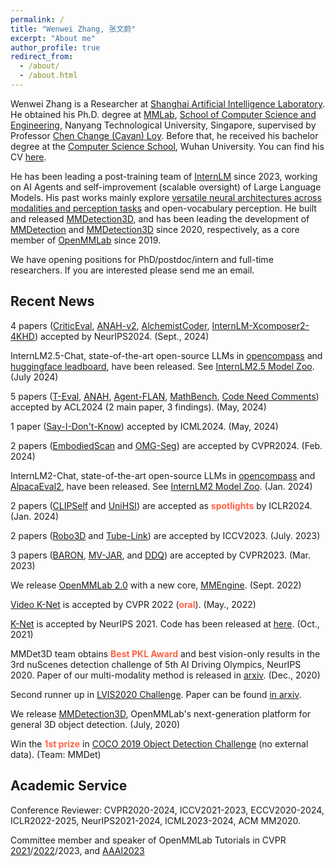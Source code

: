 ```yaml
---
permalink: /
title: "Wenwei Zhang, 张文蔚"
excerpt: "About me"
author_profile: true
redirect_from: 
  - /about/
  - /about.html
---
```


Wenwei Zhang is a Researcher at [Shanghai Artificial Intelligence Laboratory](https://www.shlab.org.cn/). He obtained his Ph.D. degree at [MMLab](https://www.mmlab-ntu.com/), [School of Computer Science and Engineering](http://scse.ntu.edu.sg/Pages/Home.aspx), Nanyang Technological University, Singapore, supervised by Professor [Chen Change (Cavan) Loy](https://www.mmlab-ntu.com/person/ccloy/index.html).
Before that, he received his bachelor degree at the [Computer Science School](http://cs.whu.edu.cn/), Wuhan University.
You can find his CV [here](/files/resume.pdf).

He has been leading a post-training team of [InternLM](https://internlm.intern-ai.org.cn/) since 2023, working on AI Agents and self-improvement (scalable oversight) of Large Language Models.
His past works mainly explore [versatile neural architectures across modalities and perception tasks](https://dr.ntu.edu.sg/handle/10356/171935) and open-vocabulary perception.
He built and released [MMDetection3D](https://github.com/open-mmlab/mmdetection3d), and has been leading the development of [MMDetection](https://github.com/open-mmlab/mmdetection) and [MMDetection3D](https://github.com/open-mmlab/mmdetection3d) since 2020, respectively, as a core member of [OpenMMLab](https://openmmlab.com/) since 2019.

We have opening positions for PhD/postdoc/intern and full-time researchers. If you are interested please send me an email.

Recent News
------------------------

4 papers ([CriticEval](https://arxiv.org/abs/2402.13764), [ANAH-v2](https://arxiv.org/abs/2407.04693), [AlchemistCoder](https://github.com/InternLM/AlchemistCoder), [InternLM-Xcomposer2-4KHD](https://arxiv.org/abs/2404.06512)) accepted by NeurIPS2024. (Sept., 2024)

InternLM2.5-Chat, state-of-the-art open-source LLMs in [opencompass](https://rank.opencompass.org.cn/home) and [huggingface leadboard](https://huggingface.co/spaces/open-llm-leaderboard/open_llm_leaderboard/), have been released. See [InternLM2.5 Model Zoo](https://github.com/InternLM/InternLM?tab=readme-ov-file#model-zoo). (July 2024)

5 papers ([T-Eval](https://github.com/open-compass/T-Eval), [ANAH](https://github.com/open-compass/ANAH), [Agent-FLAN](https://github.com/InternLM/Agent-FLAN), [MathBench](https://github.com/open-compass/MathBench), [Code Need Comments](https://arxiv.org/abs/2402.13013)) accepted by ACL2024 (2 main paper, 3 findings). (May, 2024)

1 paper ([Say-I-Don't-Know](https://github.com/OpenMOSS/Say-I-Dont-Know)) accepted by ICML2024. (May, 2024)

2 papers ([EmbodiedScan](https://arxiv.org/abs/2312.16170) and [OMG-Seg](https://github.com/lxtGH/OMG-Seg)) are accepted by CVPR2024. (Feb. 2024)

InternLM2-Chat, state-of-the-art open-source LLMs in [opencompass](https://rank.opencompass.org.cn/home) and [AlpacaEval2](https://tatsu-lab.github.io/alpaca_eval/), have been released. See [InternLM2 Model Zoo](https://github.com/InternLM/InternLM?tab=readme-ov-file#model-zoo). (Jan. 2024)

2 papers ([CLIPSelf](https://github.com/wusize/CLIPSelf) and [UniHSI](https://github.com/OpenRobotLab/UniHSI)) are accepted as <font color="Tomato"><strong>spotlights</strong></font> by ICLR2024. (Jan. 2024)

2 papers ([Robo3D](https://github.com/ldkong1205/Robo3D) and [Tube-Link](https://github.com/lxtGH/Tube-Link)) are accepted by ICCV2023. (July. 2023)

3 papers ([BARON](https://github.com/wusize/ovdet), [MV-JAR](https://arxiv.org/abs/2303.13510), and [DDQ](https://arxiv.org/abs/2303.12776)) are accepted by CVPR2023. (Mar. 2023)

We release [OpenMMLab 2.0](https://openmmlab.com/) with a new core, [MMEngine](https://github.com/open-mmlab/mmengine). (Sept. 2022)

[Video K-Net](https://arxiv.org/abs/2204.04656) is accepted by CVPR 2022 (<font color="Tomato"><strong>oral</strong></font>). (May., 2022)

[K-Net](https://www.mmlab-ntu.com/project/knet/index.html) is accepted by NeurIPS 2021. Code has been released at [here](https://github.com/ZwwWayne/K-Net). (Oct., 2021)

MMDet3D team obtains <font color="Tomato"><strong>Best PKL Award</strong></font> and best vision-only results in the 3rd nuScenes detection challenge of 5th AI Driving Olympics, NeurIPS 2020.
Paper of our multi-modality method is released in [arxiv](https://arxiv.org/abs/2012.12741). (Dec., 2020)

Second runner up in [LVIS2020 Challenge](https://www.lvisdataset.org/challenge_2020). Paper can be found [in arxiv](https://arxiv.org/abs/2008.10032).

We release [MMDetection3D](https://github.com/open-mmlab/mmdetection3d), OpenMMLab's next-generation platform for general 3D object detection. (July, 2020)

Win the <font color="Tomato"><strong>1st prize</strong></font> in [COCO 2019 Object Detection Challenge](http://cocodataset.org/workshop/coco-mapillary-iccv-2019.html) (no external data). (Team: MMDet)

Academic Service
------------------------

Conference Reviewer: CVPR2020-2024, ICCV2021-2023, ECCV2020-2024, ICLR2022-2025, NeurIPS2021-2024, ICML2023-2024, ACM MM2020.

Committee member and speaker of OpenMMLab Tutorials in CVPR [2021](https://openmmlab.com/community/cvpr2021-tutorial)/[2022](https://openmmlab.com/community/cvpr2022-tutorial)/2023, and [AAAI2023](https://openmmlab.com/community/aaai2023-lab)
